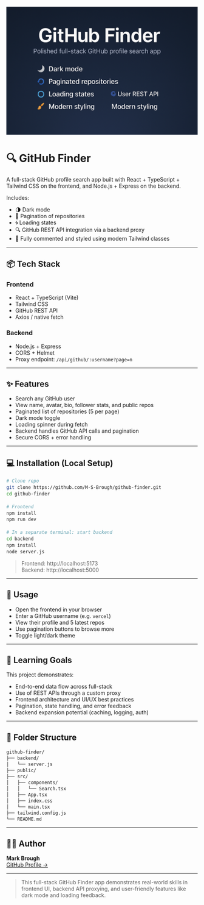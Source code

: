 ![GitHub Finder Banner](./banner.png)



# 🔍 GitHub Finder

A full-stack GitHub profile search app built with React + TypeScript + Tailwind CSS on the frontend, and Node.js + Express on the backend. 

Includes:

- 🌗 Dark mode
- 🔁 Pagination of repositories
- 🌀 Loading states
- 🔍 GitHub REST API integration via a backend proxy
- 🧠 Fully commented and styled using modern Tailwind classes

---

## 📦 Tech Stack

### Frontend
- React + TypeScript (Vite)
- Tailwind CSS
- GitHub REST API
- Axios / native fetch

### Backend
- Node.js + Express
- CORS + Helmet
- Proxy endpoint: `/api/github/:username?page=n`

---

## ✨ Features

- Search any GitHub user
- View name, avatar, bio, follower stats, and public repos
- Paginated list of repositories (5 per page)
- Dark mode toggle
- Loading spinner during fetch
- Backend handles GitHub API calls and pagination
- Secure CORS + error handling

---

## 💻 Installation (Local Setup)

```bash
# Clone repo
git clone https://github.com/M-S-Brough/github-finder.git
cd github-finder

# Frontend
npm install
npm run dev

# In a separate terminal: start backend
cd backend
npm install
node server.js
```

> Frontend: http://localhost:5173  
> Backend: http://localhost:5000

---

## 🧪 Usage

- Open the frontend in your browser
- Enter a GitHub username (e.g. `vercel`)
- View their profile and 5 latest repos
- Use pagination buttons to browse more
- Toggle light/dark theme

---

## 🧠 Learning Goals

This project demonstrates:
- End-to-end data flow across full-stack
- Use of REST APIs through a custom proxy
- Frontend architecture and UI/UX best practices
- Pagination, state handling, and error feedback
- Backend expansion potential (caching, logging, auth)

---

## 📁 Folder Structure

```
github-finder/
├── backend/
│   └── server.js
├── public/
├── src/
│   ├── components/
│   │   └── Search.tsx
│   ├── App.tsx
│   ├── index.css
│   └── main.tsx
├── tailwind.config.js
└── README.md
```

---

## 👨‍💻 Author

**Mark Brough**  
[GitHub Profile →](https://github.com/M-S-Brough)

---

> This full-stack GitHub Finder app demonstrates real-world skills in frontend UI, backend API proxying, and user-friendly features like dark mode and loading feedback.
